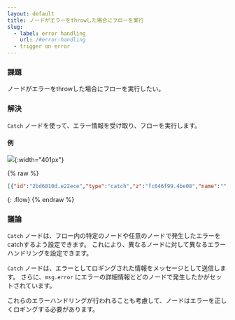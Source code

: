 ```yaml
---
layout: default
title: ノードがエラーをthrowした場合にフローを実行
slug:
  - label: error handling
    url: /#error-handling
  - trigger on error
---
```


### 課題

ノードがエラーをthrowした場合にフローを実行したい。

### 解決

<code class="node">Catch</code> ノードを使って、エラー情報を受け取り、フローを実行します。

#### 例

![](/images/basic/trigger-on-error.png){:width="401px"}

{% raw %}
~~~json
[{"id":"2bd6810d.e22ece","type":"catch","z":"fc046f99.4be08","name":"","scope":["2c94a22c.91012e"],"uncaught":false,"x":130,"y":160,"wires":[["d16b9fac.8212a"]]},{"id":"2c94a22c.91012e","type":"function","z":"fc046f99.4be08","name":"Throw Error","func":"node.error(\"an example error\", msg);   ","outputs":1,"noerr":0,"x":310,"y":100,"wires":[[]]},{"id":"d16b9fac.8212a","type":"debug","z":"fc046f99.4be08","name":"","active":true,"tosidebar":true,"console":false,"tostatus":false,"complete":"error","targetType":"msg","x":300,"y":160,"wires":[]},{"id":"c5ee9670.5dbbd8","type":"inject","z":"fc046f99.4be08","name":"Trigger error","topic":"","payload":"","payloadType":"date","repeat":"","crontab":"","once":false,"onceDelay":0.1,"x":110,"y":100,"wires":[["2c94a22c.91012e"]]}]
~~~
{: .flow}
{% endraw %}

### 議論

<code class="node">Catch</code> ノードは、フロー内の特定のノードや任意のノードで発生したエラーをcatchするよう設定できます。
これにより、異なるノードに対して異なるエラーハンドリングを設定できます。

<code class="node">Catch</code> ノードは、エラーとしてロギングされた情報をメッセージとして送信します。
さらに、`msg.error` にエラーの詳細情報とどのノードで発生したかがセットされています。

これらのエラーハンドリングが行われることも考慮して、ノードはエラーを正しくロギングする必要があります。

